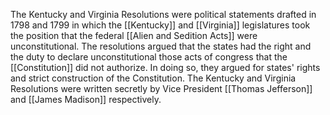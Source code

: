 The Kentucky and Virginia Resolutions were political statements drafted in 1798 and 1799 in which the [[Kentucky]] and [[Virginia]] legislatures took the position that the federal [[Alien and Sedition Acts]] were unconstitutional. The resolutions argued that the states had the right and the duty to declare unconstitutional those acts of congress that the [[Constitution]] did not authorize. In doing so, they argued for states' rights and strict construction of the Constitution. The Kentucky and Virginia Resolutions were written secretly by Vice President [[Thomas Jefferson]] and [[James Madison]] respectively.